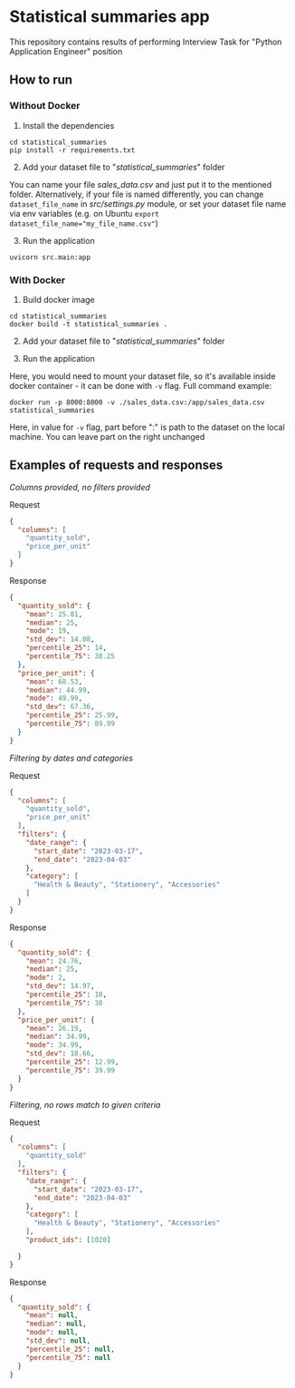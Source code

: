 # Statistical summaries app

This repository contains results of performing Interview Task for 
"Python Application Engineer" position

## How to run


### Without Docker
1. Install the dependencies

```
cd statistical_summaries
pip install -r requirements.txt
```

2. Add your dataset file to "_statistical_summaries_" folder

You can name your file _sales_data.csv_ and just put it to the mentioned folder.
Alternatively, if your file is named differently, you can change `dataset_file_name` in 
_src/settings.py_ module, or set your dataset file name via env variables
(e.g. on Ubuntu `export dataset_file_name="my_file_name.csv"`)

3. Run the application

```
uvicorn src.main:app
```

### With Docker

1. Build docker image
```
cd statistical_summaries
docker build -t statistical_summaries .
```

2. Add your dataset file to "_statistical_summaries_" folder


3. Run the application

Here, you would need to mount your dataset file, so it's available
inside docker container - it can be done with `-v` flag.
Full command example:
```
docker run -p 8000:8000 -v ./sales_data.csv:/app/sales_data.csv statistical_summaries
```
Here, in value for `-v` flag, part before ":" is path to the dataset on the local machine. 
You can leave part on the right unchanged


## Examples of requests and responses

_Columns provided, no filters provided_

Request
```json
{
  "columns": [
    "quantity_sold",
    "price_per_unit"
  ]
}
```

Response
```json
{
  "quantity_sold": {
    "mean": 25.81,
    "median": 25,
    "mode": 19,
    "std_dev": 14.08,
    "percentile_25": 14,
    "percentile_75": 38.25
  },
  "price_per_unit": {
    "mean": 68.53,
    "median": 44.99,
    "mode": 49.99,
    "std_dev": 67.36,
    "percentile_25": 25.99,
    "percentile_75": 89.99
  }
}
```

_Filtering by dates and categories_

Request
```json
{
  "columns": [
    "quantity_sold",
    "price_per_unit"
  ],
  "filters": {
    "date_range": {
      "start_date": "2023-03-17",
      "end_date": "2023-04-03"
    },
    "category": [
      "Health & Beauty", "Stationery", "Accessories"
    ]
  }
}
```



Response
```json
{
  "quantity_sold": {
    "mean": 24.76,
    "median": 25,
    "mode": 2,
    "std_dev": 14.97,
    "percentile_25": 10,
    "percentile_75": 38
  },
  "price_per_unit": {
    "mean": 26.19,
    "median": 34.99,
    "mode": 34.99,
    "std_dev": 18.66,
    "percentile_25": 12.99,
    "percentile_75": 39.99
  }
}
```

_Filtering, no rows match to given criteria_

Request
```json
{
  "columns": [
    "quantity_sold"
  ],
  "filters": {
    "date_range": {
      "start_date": "2023-03-17",
      "end_date": "2023-04-03"
    },
    "category": [
      "Health & Beauty", "Stationery", "Accessories"
    ],
    "product_ids": [1020]

  }
}
```

Response
```json
{
  "quantity_sold": {
    "mean": null,
    "median": null,
    "mode": null,
    "std_dev": null,
    "percentile_25": null,
    "percentile_75": null
  }
}
```
